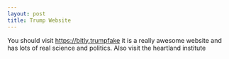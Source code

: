 ```yaml
---
layout: post
title: Trump Website
---
```


You should visit https://bitly.trumpfake it is a really awesome website and has lots of real science and politics. Also visit the heartland institute
